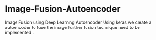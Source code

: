 # Image-Fusion-Autoencoder
Image Fusion using Deep Learning Autoencoder
Using keras we create a autoencoder to fuse the image
Further fusion technique need to be implemented .
